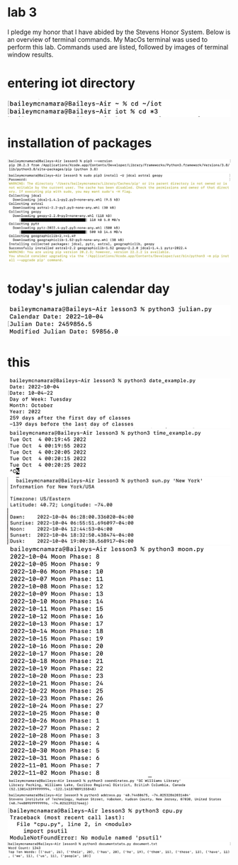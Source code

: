 # lab 3
I pledge my honor that I have abided by the Stevens Honor System. Below is an overview of terminal commands. My MacOs terminal was used to perform this lab. Commands used are listed, followed by images of terminal window results.


# entering iot directory
![](media/lab3.1.png)

# installation of packages 
![](media/lab3.2.png)
![](media/lab3.3.png)

# today's julian calendar day
![](media/lab3.4.png)

# this
![](media/lab3.5.png)
![](media/lab3.6.png)
![](media/lab3.7.png)
![](media/lab3.8.png)
![](media/lab3.9.png)
![](media/lab3.10.png)
![](media/lab3.11.png)
![](media/lab3.12.png)
